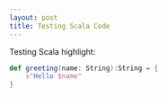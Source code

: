 ```yaml
---
layout: post
title: Testing Scala Code
---
```


Testing Scala highlight:

``` scala
def greeting(name: String):String = {
	s"Hello $name"
}
```